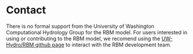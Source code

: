 # Contact

There is no formal support from the University of Washington Computational Hydrology Group for the RBM model.  For users interested in using or contributing to the RBM model, we recomend using the [UW-Hydro/RBM github page](https://github.com/UW-Hydro/RBM) to interact with the RBM development team.
